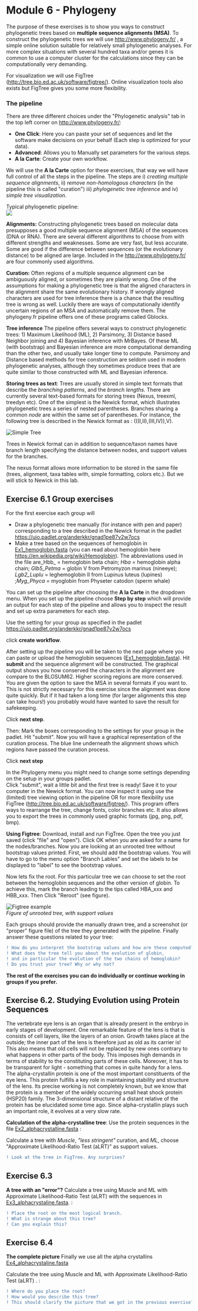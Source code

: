# Module 6 - Phylogeny

The purpose of these exercises is to show you ways to construct phylogenetic trees based on **multiple sequence alignments (MSA)**. To construct the phylogenetic trees we will use http://www.phylogeny.fr/ , a simple online solution suitable for relatively small phylogenetic analyses. For more complex situations with several hundred taxa and/or genes it is common to use a computer cluster for the calculations since they can be computationally very demanding.

For visualization we will use FigTree (http://tree.bio.ed.ac.uk/software/figtree/). Online visualization tools also exists but FigTree gives you some more flexibility.


### The pipeline

There are three different choices under the "Phylogenetic analysis" tab in the top left corner on http://www.phylogeny.fr/:
- **One Click**: Here you can paste your set of sequences and let the software make decisions on your behalf (Each step is optimized for your data).
- **Advanced**: Allows you to Manually set parameters for the various steps.
- **A la Carte**: Create your own workflow.

We will use the **A la Carte** option for these exercises, that way we will have full control of all the steps in the pipeline.
The steps are i) _creating multiple sequence alignments_, ii) _remove non-homologous characters_ (in the pipeline this is called "curation") iii) _phylogenetic tree inference_ and iv) _simple tree visualization_.


Typical phylogenetic pipeline:  
![](data/Pipeline.png)

**Alignments:**
Constructing phylogenetic trees based on molecular data presupposes a good multiple sequence alignment (MSA) of the sequences (DNA or RNA).  There are several different algorithms to choose from with different strengths and weaknesses. Some are very fast, but less accurate. Some are good if the difference between sequences (or the evolutionary distance) to be aligned are large. Included in the http://www.phylogeny.fr/ are four commonly used algorithms.

**Curation:**
Often regions of a multiple sequence alignment can be ambiguously aligned, or sometimes they are plainly wrong. One of the assumptions for making a phylogenetic tree is that the aligned characters in the alignment share the same evolutionary history. If wrongly aligned characters are used for tree inference there is a chance that the resulting tree is wrong as well. Luckily there are ways of computationally identify uncertain regions of an MSA and automatically remove them. The phylogeny.fr pipeline offers one of these programs called Gblocks.

**Tree inference**
The pipeline offers several ways to construct phylogenetic trees: 1) Maximum Likelihood (ML), 2) Parsimony, 3) Distance based Neighbor joining and 4) Bayesian inference with MrBayes. Of these ML (with bootstrap) and Bayesian inference are more computational demanding than the other two, and usually take longer time to compute. Parsimony and Distance based methods for tree construction are seldom used in modern phylogenetic analyses, although they sometimes produce trees that are quite similar to those constructed with ML and Bayesian inference.


**Storing trees as text**:
Trees are usually stored in simple text formats that describe the _branching patterns_, and the _branch lengths_. There are currently several text-based formats for storing trees (Nexus, treexml, treedyn etc). One of the simplest is the Newick format, which illustrates phylogenetic trees a series of nested parentheses. Branches sharing a common _node_ are within the same set of parentheses.
For instance, the following tree is described in the Newick format as : (((I,II),(III,IV)),V).

![Simple Tree](data/Fig_newick.png)

Trees in Newick format can in addition to sequence/taxon names have branch length specifying the distance between nodes, and support values for the branches.

The nexus format allows more information to be stored in the same file (trees, alignment, taxa tables with, simple formatting, colors etc.). But we will stick to Newick in this lab.  


###
## Exercise 6.1 Group exercises
For the first exercise each group will
- Draw  a phylogenetic tree manually (for instance with pen and paper) corresponding to a tree described in the Newick format in the padlet https://uio.padlet.org/anderkkr/gnad1pe87v2w7ocs
- Make a tree based on the sequences of hemoglobin in [Ex1_hemoglobin.fasta](Ex1_hemoglobin.fasta) (you can read about hemoglobin here https://en.wikipedia.org/wiki/Hemoglobin). The abbreviations used in the file are_Hbb_ = hemoglobin beta chain; _Hba_ = hemoglobin alpha chain; _Glb5_Petma_  = globin V from Petromyzon marinus (nineeye); _Lgb2_Luplu_ = leghemoglobin II from Lupinus luteus (lupines) ;_Myg_Phyca_ = myoglobin from Physeter catodon (sperm whale)  



You can set up the pipeline after choosing the **A la Carte** in the dropdown menu. When you set up the pipeline choose **Step by step**  which will provide an output for each step of the pipeline and allows you to inspect the result and set up extra parameters for each step.

Use the setting for your group as specified in the padlet
https://uio.padlet.org/anderkkr/gnad1pe87v2w7ocs

click **create workflow**.

After setting up the pipeline you will be taken to the next page where you can paste or upload the hemoglobin sequences ([Ex1_hemoglobin.fasta](Ex1_hemoglobin.fasta)). Hit **submit** and the sequence alignment will be constructed. The graphical output shows you how conserved the characters in the alignment are compare to the BLOSUM62. Higher scoring regions are more conserved. You are given the option to save the MSA in several formats if you want to. This is not strictly necessary for this exercise since the alignment was done quite quickly. But if it had taken a long time (for larger alignments this step can take hours!) you probably would have wanted to save the result for safekeeping.

Click **next step**.  

Then: Mark the boxes corresponding to the settings for your group in the padlet. Hit "submit". Now you will have a graphical representation of the curation process. The blue line underneath the alignment shows which regions  have passed the curation process.

Click **next step**  

In the Phylogeny menu you might need to change some settings depending on the setup in your groups padlet.  
Click "submit", wait a little bit and the first tree is ready! Save it to your computer in the Newick format. You can now inspect it using use the (limited) tree viewing option in the pipeline OR for more flexibility use FigTree (http://tree.bio.ed.ac.uk/software/figtree/). This program offers ways to rearrange the tree, change fonts, color branches etc. It also allows you to export the trees in commonly used graphic formats (jpg, png, pdf, bmp).

**Using Figtree**:
Download, install and run FigTree. Open the tree you just saved (click "file" and "open"). Click OK when you are asked for a name for the nodes/branches. Now you are looking at an unrooted tree without bootstrap values printed. First, we should add the bootstrap values. You will have to go to the menu option "Branch Lables" and set the labels to be displayed to "label" to see the bootstrap values.

Now lets fix the root. For this particular tree we can choose to set the root between the hemoglobin sequences and the other version of globin. To achieve this, mark the branch leading to the tips called HBA_xxx and HBB_xxx. Then Click "Reroot" (see figure).


![Figtree example](data/Figtree_example.png)  
_Figure of unrooted tree, with support values_


Each groups should provide the manually drawn tree, and a screenshot (or "proper" figure file) of the tree they generated with the pipeline. Finally answer these questions related to your tree:

```diff
! How do you interpret the bootstrap values and how are these computed?
! What does the tree tell you about the evolution of globin,
! and in particular the evolution of the two chains of hemoglobin?
! Do you trust your tree? Why or why not?
````

**The rest of the exercises you can do individually or continue working in groups if you prefer.**

## Exercise 6.2. Studying Evolution using Protein Sequences  

The vertebrate eye lens is an organ that is already present in the embryo in early stages of development. One remarkable feature of the lens is that is consists of cell layers, like the layers of an onion. Growth takes place at the outside; the inner part of the lens is therefore just as old as its carrier is! This also means that old cells will not be replaced by new ones contrary to what happens in other parts of the body. This imposes high demands in terms of stability to the constituting parts of these cells. Moreover, it has to be transparent for light - something that comes in quite handy for a lens.
 The alpha-crystallin protein is one of the most important constituents of the eye lens. This protein fulfills a key role in maintaining stability and structure of the lens. Its precise working is not completely known, but we know that the protein is a member of the widely occurring small heat shock protein (HSP20) family. The 3-dimensional structure of a distant relative of the protein has be elucidated some time ago. Since alpha-crystallin plays such an important role, it evolves at a very slow rate.

**Calculation of the alpha-crystalline tree**:
Use the protein sequences in the file [Ex2_alphacrystalline.fasta](Ex2_alphacrystalline.fasta) :

Calculate a tree with _Muscle_, _"less stringent"_ curation, and _ML_, choose "Approximate Likelihood-Ratio Test (aLRT)" as support values.

```diff
! Look at the tree in FigTree. Any surprises?
```
## Exercise 6.3
**A tree with an "error"?**
Calculate a tree using Muscle and ML with Approximate Likelihood-Ratio Test (aLRT) with the sequences in [Ex3_alphacrystaline.fasta](Ex3_alphacrystaline.fasta).  :

```diff
! Place the root on the most logical branch.
! What is strange about this tree?
! Can you explain this?
```

## Exercise 6.4
**The complete picture**
Finally we use all the alpha crystallins [Ex4_alphacrystaline.fasta](Ex4_alphacrystaline.fasta)

Calculate the tree using Muscle and ML with Approximate Likelihood-Ratio Test (aLRT) .  :

```diff
! Where do you place the root?
! How would you describe this tree?
! This should clarify the picture that we got in the previous exercise?
```
